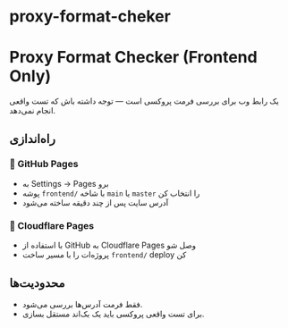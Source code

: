# proxy-format-cheker
# Proxy Format Checker (Frontend Only)

یک رابط وب برای بررسی فرمت پروکسی‌ است — توجه داشته باش که تست واقعی انجام نمی‌دهد.

## راه‌اندازی

### 🔹 GitHub Pages
- به Settings → Pages برو
- پوشه `frontend/` با شاخه `main` یا `master` را انتخاب کن
- آدرس سایت پس از چند دقیقه ساخته می‌شود

### 🔹 Cloudflare Pages
- با استفاده از GitHub به Cloudflare Pages وصل شو
- پروژه‌ات را با مسیر ساخت `frontend/` deploy کن

## محدودیت‌ها
- فقط فرمت آدرس‌ها بررسی می‌شود.
- برای تست واقعی پروکسی باید یک بک‌اند مستقل بسازی.

